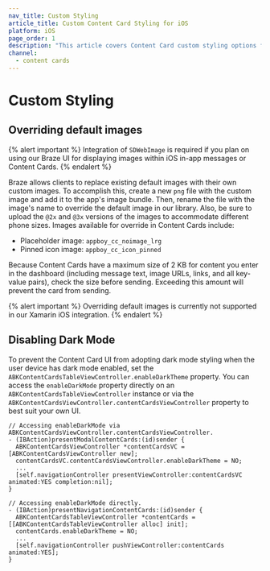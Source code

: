 ```yaml
---
nav_title: Custom Styling
article_title: Custom Content Card Styling for iOS
platform: iOS
page_order: 1
description: "This article covers Content Card custom styling options for your iOS application."
channel:
  - content cards
---
```


# Custom Styling

## Overriding default images

{% alert important %}
Integration of `SDWebImage` is required if you plan on using our Braze UI for displaying images within iOS in-app messages or Content Cards.
{% endalert %}

Braze allows clients to replace existing default images with their own custom images. To accomplish this, create a new `png` file with the custom image and add it to the app's image bundle. Then, rename the file with the image's name to override the default image in our library. Also, be sure to upload the `@2x` and `@3x` versions of the images to accommodate different phone sizes. Images available for override in Content Cards include:

- Placeholder image: `appboy_cc_noimage_lrg`
- Pinned icon image: `appboy_cc_icon_pinned`

Because Content Cards have a maximum size of 2 KB for content you enter in the dashboard (including message text, image URLs, links, and all key-value pairs), check the size before sending. Exceeding this amount will prevent the card from sending.

{% alert important %}
Overriding default images is currently not supported in our Xamarin iOS integration.
{% endalert %}

## Disabling Dark Mode

To prevent the Content Card UI from adopting dark mode styling when the user device has dark mode enabled, set the `ABKContentCardsTableViewController.enableDarkTheme` property. You can access the `enableDarkMode` property directly on an `ABKContentCardsTableViewController` instance or via the `ABKContentCardsViewController.contentCardsViewController` property to best suit your own UI.

```objc
// Accessing enableDarkMode via ABKContentCardsViewController.contentCardsViewController.
- (IBAction)presentModalContentCards:(id)sender {
  ABKContentCardsViewController *contentCardsVC = [ABKContentCardsViewController new];
  contentCardsVC.contentCardsViewController.enableDarkTheme = NO;
  ...
  [self.navigationController presentViewController:contentCardsVC animated:YES completion:nil];
}

// Accessing enableDarkMode directly.
- (IBAction)presentNavigationContentCards:(id)sender {
  ABKContentCardsTableViewController *contentCards = [[ABKContentCardsTableViewController alloc] init];
  contentCards.enableDarkTheme = NO;
  ...
  [self.navigationController pushViewController:contentCards animated:YES];
}
```

[1]: {{site.baseurl}}/user_guide/message_building_by_channel/content_cards/customize/#customization-approaches
